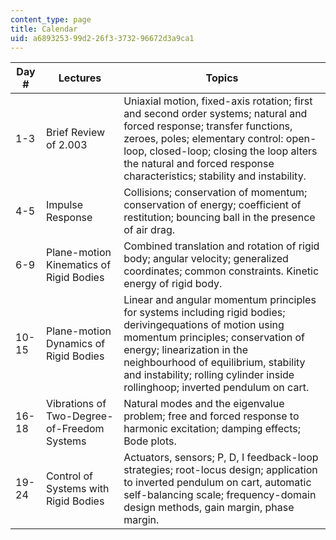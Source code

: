 ```yaml
---
content_type: page
title: Calendar
uid: a6893253-99d2-26f3-3732-96672d3a9ca1
---
```


| Day # | Lectures | Topics |
| --- | --- | --- |
| 1-3 | Brief Review of 2.003 | Uniaxial motion, fixed-axis rotation; first and second order systems; natural and forced response; transfer functions, zeroes, poles; elementary control: open-loop, closed-loop; closing the loop alters the natural and forced response characteristics; stability and instability. |
| 4-5 | Impulse Response | Collisions; conservation of momentum; conservation of energy; coefficient of restitution; bouncing ball in the presence of air drag. |
| 6-9 | Plane-motion Kinematics of Rigid Bodies | Combined translation and rotation of rigid body; angular velocity; generalized coordinates; common constraints. Kinetic energy of rigid body. |
| 10-15 | Plane-motion Dynamics of Rigid Bodies | Linear and angular momentum principles for systems including rigid bodies; derivingequations of motion using momentum principles; conservation of energy; linearization in the neighbourhood of equilibrium, stability and instability; rolling cylinder inside rollinghoop; inverted pendulum on cart. |
| 16-18 | Vibrations of Two-Degree-of-Freedom Systems | Natural modes and the eigenvalue problem; free and forced response to harmonic excitation; damping effects; Bode plots. |
| 19-24 | Control of Systems with Rigid Bodies | Actuators, sensors; P, D, I feedback-loop strategies; root-locus design; application to inverted pendulum on cart, automatic self-balancing scale; frequency-domain design methods, gain margin, phase margin.